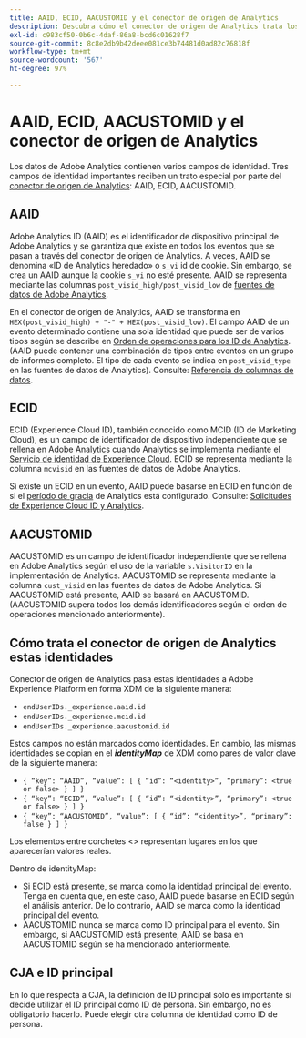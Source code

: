 ```yaml
---
title: AAID, ECID, AACUSTOMID y el conector de origen de Analytics
description: Descubra cómo el conector de origen de Analytics trata los campos de identidad de Adobe Analytics.
exl-id: c983cf50-0b6c-4daf-86a8-bcd6c01628f7
source-git-commit: 8c8e2db9b42deee081ce3b74481d0ad82c76818f
workflow-type: tm+mt
source-wordcount: '567'
ht-degree: 97%

---
```


# AAID, ECID, AACUSTOMID y el conector de origen de Analytics

Los datos de Adobe Analytics contienen varios campos de identidad. Tres campos de identidad importantes reciben un trato especial por parte del [conector de origen de Analytics](https://experienceleague.adobe.com/docs/experience-platform/sources/ui-tutorials/create/adobe-applications/analytics.html?lang=es): AAID, ECID, AACUSTOMID.

## AAID

Adobe Analytics ID (AAID) es el identificador de dispositivo principal de Adobe Analytics y se garantiza que existe en todos los eventos que se pasan a través del conector de origen de Analytics. A veces, AAID se denomina «ID de Analytics heredado» o `s_vi` id de cookie. Sin embargo, se crea un AAID aunque la cookie `s_vi` no esté presente. AAID se representa mediante las columnas `post_visid_high/post_visid_low` de [fuentes de datos de Adobe Analytics](https://experienceleague.adobe.com/docs/analytics/export/analytics-data-feed/data-feed-contents/datafeeds-reference.html?lang=es#columns%2C-descriptions%2C-and-data-types).

En el conector de origen de Analytics, AAID se transforma en `HEX(post_visid_high) + "-" + HEX(post_visid_low)`. El campo AAID de un evento determinado contiene una sola identidad que puede ser de varios tipos según se describe en [Orden de operaciones para los ID de Analytics](https://experienceleague.adobe.com/docs/id-service/using/reference/analytics-reference/analytics-order-of-operations.html?lang=es%5B%5D). (AAID puede contener una combinación de tipos entre eventos en un grupo de informes completo. El tipo de cada evento se indica en `post_visid_type` en las fuentes de datos de Analytics). Consulte: [Referencia de columnas de datos](https://experienceleague.adobe.com/docs/analytics/export/analytics-data-feed/data-feed-contents/datafeeds-reference.html?lang=es).

## ECID

ECID (Experience Cloud ID), también conocido como MCID (ID de Marketing Cloud), es un campo de identificador de dispositivo independiente que se rellena en Adobe Analytics cuando Analytics se implementa mediante el [Servicio de identidad de Experience Cloud](https://experienceleague.adobe.com/docs/id-service/using/implementation/setup-analytics.html?lang=es). ECID se representa mediante la columna `mcvisid` en las fuentes de datos de Adobe Analytics.

Si existe un ECID en un evento, AAID puede basarse en ECID en función de si el [período de gracia](https://experienceleague.adobe.com/docs/id-service/using/reference/analytics-reference/grace-period.html?lang=es) de Analytics está configurado. Consulte: [Solicitudes de Experience Cloud ID y Analytics](https://experienceleague.adobe.com/docs/id-service/using/reference/analytics-reference/legacy-analytics.html?lang=es).

## AACUSTOMID

AACUSTOMID es un campo de identificador independiente que se rellena en Adobe Analytics según el uso de la variable `s.VisitorID` en la implementación de Analytics. AACUSTOMID se representa mediante la columna `cust_visid` en las fuentes de datos de Adobe Analytics. Si AACUSTOMID está presente, AAID se basará en AACUSTOMID. (AACUSTOMID supera todos los demás identificadores según el orden de operaciones mencionado anteriormente).

## Cómo trata el conector de origen de Analytics estas identidades

Conector de origen de Analytics pasa estas identidades a Adobe Experience Platform en forma XDM de la siguiente manera:

* `endUserIDs._experience.aaid.id`
* `endUserIDs._experience.mcid.id`
* `endUserIDs._experience.aacustomid.id`

Estos campos no están marcados como identidades. En cambio, las mismas identidades se copian en el **_identityMap_** de XDM como pares de valor clave de la siguiente manera:

* `{ “key”: “AAID”, “value”: [ { “id”: “<identity>”, “primary”: <true or false> } ] }`
* `{ “key”: “ECID”, “value”: [ { “id”: “<identity>”, “primary”: <true or false> } ] }`
* `{ “key”: “AACUSTOMID”, “value”: [ { “id”: “<identity>”, “primary”: false } ] }`

Los elementos entre corchetes &lt;> representan lugares en los que aparecerían valores reales.

Dentro de identityMap:

* Si ECID está presente, se marca como la identidad principal del evento. Tenga en cuenta que, en este caso, AAID puede basarse en ECID según el análisis anterior.
De lo contrario, AAID se marca como la identidad principal del evento.
* AACUSTOMID nunca se marca como ID principal para el evento. Sin embargo, si AACUSTOMID está presente, AAID se basa en AACUSTOMID según se ha mencionado anteriormente.

## CJA e ID principal

En lo que respecta a CJA, la definición de ID principal solo es importante si decide utilizar el ID principal como ID de persona. Sin embargo, no es obligatorio hacerlo. Puede elegir otra columna de identidad como ID de persona.
